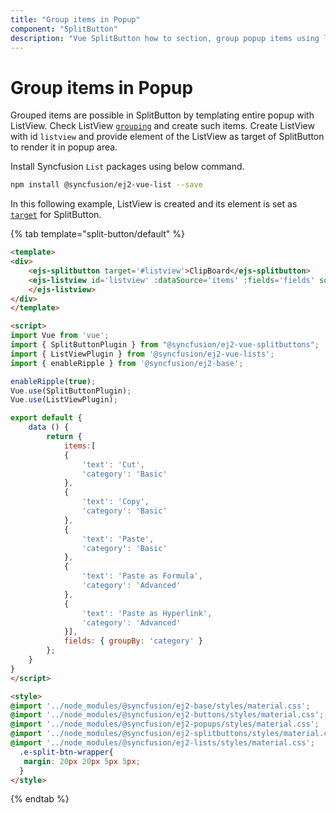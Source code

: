```yaml
---
title: "Group items in Popup"
component: "SplitButton"
description: "Vue SplitButton how to section, group popup items using list view component, dialog open on popup item click."
---
```


# Group items in Popup

Grouped items are possible in SplitButton by templating entire popup with ListView. Check ListView [`grouping`](../../listview/grouping#grouping) and create such items. Create ListView with id `listview` and provide element of the ListView as target of SplitButton to render it in popup area.

Install Syncfusion `List` packages using below command.

```bash
npm install @syncfusion/ej2-vue-list --save
```

In this following example, ListView is created and its element is set as [`target`](../../api/split-button#target) for SplitButton.

{% tab template="split-button/default" %}

```html
<template>
<div>
    <ejs-splitbutton target='#listview'>ClipBoard</ejs-splitbutton>
    <ejs-listview id='listview' :dataSource='items' :fields='fields' sortOrder='Descending'>
    </ejs-listview>
</div>
</template>

<script>
import Vue from 'vue';
import { SplitButtonPlugin } from "@syncfusion/ej2-vue-splitbuttons";
import { ListViewPlugin } from '@syncfusion/ej2-vue-lists';
import { enableRipple } from '@syncfusion/ej2-base';

enableRipple(true);
Vue.use(SplitButtonPlugin);
Vue.use(ListViewPlugin);

export default {
    data () {
        return {
            items:[
            {
                'text': 'Cut',
                'category': 'Basic'
            },
            {
                'text': 'Copy',
                'category': 'Basic'
            },
            {
                'text': 'Paste',
                'category': 'Basic'
            },
            {
                'text': 'Paste as Formula',
                'category': 'Advanced'
            },
            {
                'text': 'Paste as Hyperlink',
                'category': 'Advanced'
            }],
            fields: { groupBy: 'category' }
        };
    }
}
</script>

<style>
@import '../node_modules/@syncfusion/ej2-base/styles/material.css';
@import '../node_modules/@syncfusion/ej2-buttons/styles/material.css';
@import '../node_modules/@syncfusion/ej2-popups/styles/material.css';
@import '../node_modules/@syncfusion/ej2-splitbuttons/styles/material.css';
@import '../node_modules/@syncfusion/ej2-lists/styles/material.css';
  .e-split-btn-wrapper{
   margin: 20px 20px 5px 5px;
  }
</style>
```

{% endtab %}